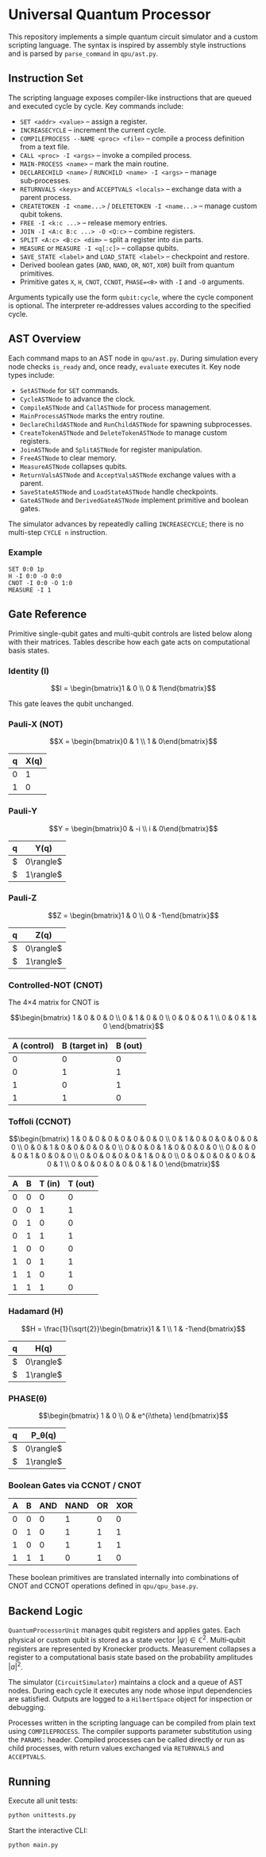 # Universal Quantum Processor

This repository implements a simple quantum circuit simulator and a custom scripting language.  The syntax is inspired by assembly style instructions and is parsed by `parse_command` in `qpu/ast.py`.


## Instruction Set

The scripting language exposes compiler-like instructions that are queued and executed cycle by cycle. Key commands include:

- `SET <addr> <value>` – assign a register.
- `INCREASECYCLE` – increment the current cycle.
- `COMPILEPROCESS --NAME <proc> <file>` – compile a process definition from a text file.
- `CALL <proc> -I <args>` – invoke a compiled process.
- `MAIN-PROCESS <name>` – mark the main routine.
- `DECLARECHILD <name>` / `RUNCHILD <name> -I <args>` – manage sub‑processes.
- `RETURNVALS <keys>` and `ACCEPTVALS <locals>` – exchange data with a parent process.
- `CREATETOKEN -I <name...>` / `DELETETOKEN -I <name...>` – manage custom qubit tokens.
- `FREE -I <k:c ...>` – release memory entries.
- `JOIN -I <A:c B:c ...> -O <Q:c>` – combine registers.
- `SPLIT <A:c> <B:c> <dim>` – split a register into `dim` parts.
- `MEASURE` or `MEASURE -I <q[:c]>` – collapse qubits.
- `SAVE_STATE <label>` and `LOAD_STATE <label>` – checkpoint and restore.
- Derived boolean gates (`AND`, `NAND`, `OR`, `NOT`, `XOR`) built from quantum primitives.
- Primitive gates `X`, `H`, `CNOT`, `CCNOT`, `PHASE=<θ>` with `-I` and `-O` arguments.


Arguments typically use the form `qubit:cycle`, where the cycle component is optional. The interpreter re‑addresses values according to the specified cycle.

## AST Overview

Each command maps to an AST node in `qpu/ast.py`. During simulation every node checks `is_ready` and, once ready, `evaluate` executes it. Key node types include:
- `SetASTNode` for `SET` commands.
- `CycleASTNode` to advance the clock.
- `CompileASTNode` and `CallASTNode` for process management.
- `MainProcessASTNode` marks the entry routine.
- `DeclareChildASTNode` and `RunChildASTNode` for spawning subprocesses.
- `CreateTokenASTNode` and `DeleteTokenASTNode` to manage custom registers.
- `JoinASTNode` and `SplitASTNode` for register manipulation.
- `FreeASTNode` to clear memory.
- `MeasureASTNode` collapses qubits.
- `ReturnValsASTNode` and `AcceptValsASTNode` exchange values with a parent.
- `SaveStateASTNode` and `LoadStateASTNode` handle checkpoints.
- `GateASTNode` and `DerivedGateASTNode` implement primitive and boolean gates.

The simulator advances by repeatedly calling `INCREASECYCLE`; there is no multi-step `CYCLE n` instruction.

### Example

```
SET 0:0 1p
H -I 0:0 -O 0:0
CNOT -I 0:0 -O 1:0
MEASURE -I 1
```

## Gate Reference

Primitive single-qubit gates and multi-qubit controls are listed below along with their matrices.  Tables describe how each gate acts on computational basis states.

### Identity (I)

```math
I = \begin{bmatrix}1 & 0 \\ 0 & 1\end{bmatrix}
```

This gate leaves the qubit unchanged.

### Pauli‑X (NOT)

```math
X = \begin{bmatrix}0 & 1 \\ 1 & 0\end{bmatrix}
```

| q | X(q) |
|---|------|
| 0 | 1 |
| 1 | 0 |

### Pauli‑Y

```math
Y = \begin{bmatrix}0 & -i \\ i & 0\end{bmatrix}
```

| q | Y(q) |
|---|------|
| $|0\rangle$ | $i|1\rangle$ |
| $|1\rangle$ | $-i|0\rangle$ |

### Pauli‑Z

```math
Z = \begin{bmatrix}1 & 0 \\ 0 & -1\end{bmatrix}
```

| q | Z(q) |
|---|------|
| $|0\rangle$ | $|0\rangle$ |
| $|1\rangle$ | $-|1\rangle$ |

### Controlled‑NOT (CNOT)

The 4×4 matrix for CNOT is

```math
\begin{bmatrix}
1 & 0 & 0 & 0 \\
0 & 1 & 0 & 0 \\
0 & 0 & 0 & 1 \\
0 & 0 & 1 & 0
\end{bmatrix}
```

| A (control) | B (target in) | B (out) |
|---|---|---|
| 0 | 0 | 0 |
| 0 | 1 | 1 |
| 1 | 0 | 1 |
| 1 | 1 | 0 |

### Toffoli (CCNOT)

```math
\begin{bmatrix}
1 & 0 & 0 & 0 & 0 & 0 & 0 & 0 \\
0 & 1 & 0 & 0 & 0 & 0 & 0 & 0 \\
0 & 0 & 1 & 0 & 0 & 0 & 0 & 0 \\
0 & 0 & 0 & 1 & 0 & 0 & 0 & 0 \\
0 & 0 & 0 & 0 & 1 & 0 & 0 & 0 \\
0 & 0 & 0 & 0 & 0 & 1 & 0 & 0 \\
0 & 0 & 0 & 0 & 0 & 0 & 0 & 1 \\
0 & 0 & 0 & 0 & 0 & 0 & 1 & 0
\end{bmatrix}
```

| A | B | T (in) | T (out) |
|---|---|---|---|
| 0 | 0 | 0 | 0 |
| 0 | 0 | 1 | 1 |
| 0 | 1 | 0 | 0 |
| 0 | 1 | 1 | 1 |
| 1 | 0 | 0 | 0 |
| 1 | 0 | 1 | 1 |
| 1 | 1 | 0 | 1 |
| 1 | 1 | 1 | 0 |

### Hadamard (H)

```math
H = \frac{1}{\sqrt{2}}\begin{bmatrix}1 & 1 \\ 1 & -1\end{bmatrix}
```

| q | H(q) |
|---|---|
| $|0\rangle$ | $(|0\rangle + |1\rangle)/\sqrt{2}$ |
| $|1\rangle$ | $(|0\rangle - |1\rangle)/\sqrt{2}$ |

### PHASE(θ)

```math
\begin{bmatrix}
1 & 0 \\
0 & e^{i\theta}
\end{bmatrix}
```

| q | P\_θ(q) |
|---|---|
| $|0\rangle$ | $|0\rangle$ |
| $|1\rangle$ | $e^{i\theta}|1\rangle$ |

### Boolean Gates via CCNOT / CNOT

| A | B | AND | NAND | OR | XOR |
|---|---|-----|------|----|-----|
| 0 | 0 | 0   | 1    | 0  | 0   |
| 0 | 1 | 0   | 1    | 1  | 1   |
| 1 | 0 | 0   | 1    | 1  | 1   |
| 1 | 1 | 1   | 0    | 1  | 0   |

These boolean primitives are translated internally into combinations of CNOT and CCNOT operations defined in `qpu/qpu_base.py`.

## Backend Logic

`QuantumProcessorUnit` manages qubit registers and applies gates.  Each physical or custom qubit is stored as a state vector $|\psi\rangle \in \mathbb{C}^2$.  Multi‑qubit registers are represented by Kronecker products.  Measurement collapses a register to a computational basis state based on the probability amplitudes $|a|^2$.

The simulator (`CircuitSimulator`) maintains a clock and a queue of AST nodes.  During each cycle it executes any node whose input dependencies are satisfied.  Outputs are logged to a `HilbertSpace` object for inspection or debugging.

Processes written in the scripting language can be compiled from plain text using `COMPILEPROCESS`.  The compiler supports parameter substitution using the `PARAMS:` header.  Compiled processes can be called directly or run as child processes, with return values exchanged via `RETURNVALS` and `ACCEPTVALS`.

## Running

Execute all unit tests:

```bash
python unittests.py
```

Start the interactive CLI:

```bash
python main.py
```

